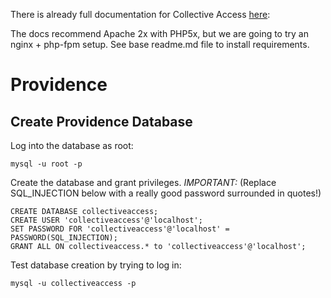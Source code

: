 There is already full documentation for Collective Access [here](http://docs.collectiveaccess.org/wiki/Installing_Providence):

The docs recommend Apache 2x with PHP5x, but we are going to try an nginx + php-fpm setup. See base readme.md file to install requirements.

# Providence

## Create Providence Database

Log into the database as root:

```
mysql -u root -p
```

Create the database and grant privileges. *IMPORTANT:* (Replace SQL_INJECTION below with a really good password surrounded in quotes!)

```
CREATE DATABASE collectiveaccess;
CREATE USER 'collectiveaccess'@'localhost';
SET PASSWORD FOR 'collectiveaccess'@'localhost' = PASSWORD(SQL_INJECTION);
GRANT ALL ON collectiveaccess.* to 'collectiveaccess'@'localhost';
```

Test database creation by trying to log in:

```
mysql -u collectiveaccess -p
```

